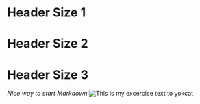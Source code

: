 # Header Size 1
# Header Size 2
# Header Size 3
_Nice way to start Markdown_
![This is my excercise text to yokcat](https://octodex.github.com/images/yaktocat.png)
